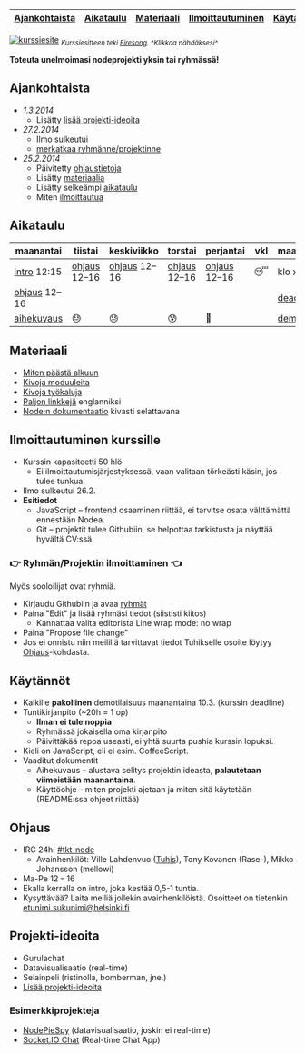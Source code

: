 | [Ajankohtaista](#ajankohtaista) | [Aikataulu](#aikataulu) | [Materiaali](#materiaali) | [Ilmoittautuminen](#ilmoittautuminen-kurssille) | [Käytännöt](#k%C3%A4yt%C3%A4nn%C3%B6t) | [Ohjaus](#ohjaus) | [Ideoita](#projekti-ideoita) |
| ------------------------------- | ----------------------- | ------------------------- | ------------------------------------------------------------ | -------------------------------------- | ----------------- | ---------------------------- |
[![kurssiesite](./media/header.png)](./media/kurssiesite.jpg)
<sub>*Kurssiesitteen teki [Firesong](http://tulilaulu.net/). ^Klikkaa nähdäksesi^*</sub>

**Toteuta unelmoimasi nodeprojekti yksin tai ryhmässä!**

## Ajankohtaista
 * *1.3.2014*
   * Lisätty [lisää projekti-ideoita](ohjeet/ideoita.md)
 * *27.2.2014*
   * Ilmo sulkeutui
   * [merkatkaa ryhmänne/projektinne](#ilmoittautuminen-kurssille)
 * *25.2.2014*
   * Päivitetty [ohjaustietoja](#ohjaus)
   * Lisätty [materiaalia](#materiaali)
   * Lisätty selkeämpi [aikataulu](#aikataulu)
   * Miten [ilmoittautua](#ryhm%C3%A4nprojektin-ilmoittaminen)

## Aikataulu

| maanantai        | tiistai        | keskiviikko    | torstai        | perjantai      | vkl        | maanantai  |
| ---------------- | -------------- | -------------- | -------------- | -------------- | ---------- | ---------- |
| [intro] 12:15    | [ohjaus] 12–16 | [ohjaus] 12–16 | [ohjaus] 12–16 | [ohjaus] 12–16 | :sleeping: | klo xx:xx  |
| [ohjaus] 12–16   |                |                |                |                |            | [deadline] |
| [aihekuvaus]     | :sweat:        | :sweat:        | :cold_sweat:   | :beer:         |            | [demo]     |

[ohjaus]: #ohjaus
[intro]: #ohjaus
[aihekuvaus]: #k%C3%A4yt%C3%A4nn%C3%B6t
[demo]: #k%C3%A4yt%C3%A4nn%C3%B6t
[deadline]: #k%C3%A4yt%C3%A4nn%C3%B6t

## Materiaali
 * [Miten päästä alkuun](ohjeet/aloittaminen.md)
 * [Kivoja moduuleita](ohjeet/kivat-moduulit.md)
 * [Kivoja työkaluja](ohjeet/kivat-tyokalut.md)
 * [Paljon linkkejä](https://github.com/sergtitov/NodeJS-Learning/blob/master/README.md) englanniksi
 * [Node:n dokumentaatio](http://devdocs.io/node/) kivasti selattavana

## Ilmoittautuminen kurssille
 * Kurssin kapasiteetti 50 hlö
   * Ei ilmoittautumisjärjestyksessä, vaan valitaan törkeästi käsin, jos tulee tunkua.
 * Ilmo sulkeutui 26.2.
 * **Esitiedot**
   * JavaScript – frontend osaaminen riittää, ei tarvitse osata välttämättä ennestään Nodea.
   * Git – projektit tulee Githubiin, se helpottaa tarkistusta ja näyttää hyvältä CV:ssä.

### :point_right: Ryhmän/Projektin ilmoittaminen :point_left:

Myös sooloilijat ovat ryhmiä.

 * Kirjaudu Githubiin ja avaa [ryhmät](ryhmat.md)
 * Paina "Edit" ja lisää ryhmäsi tiedot (siististi kiitos)
   * Kannattaa valita editorista Line wrap mode: no wrap
 * Paina "Propose file change"
 * Jos ei onnistu niin meilillä tarvittavat tiedot Tuhikselle osoite löytyy [Ohjaus](#ohjaus)-kohdasta.

## Käytännöt
 * Kaikille **pakollinen** demotilaisuus maanantaina 10.3. (kurssin deadline)
 * Tuntikirjanpito (~20h = 1 op)
   * **Ilman ei tule noppia**
   * Ryhmässä jokaisella oma kirjanpito
   * Päivittäkää repoa useasti, ei yhtä suurta pushia kurssin lopuksi.
 * Kieli on JavaScript, eli ei esim. CoffeeScript.
 * Vaaditut dokumentit
   * Aihekuvaus – alustava selitys projektin ideasta, **palautetaan viimeistään maanantaina**.
   * Käyttöohje – miten projekti ajetaan ja miten sitä käytetään (README:ssa ohjeet riittää)

## Ohjaus
 * IRC 24h: [#tkt-node](https://kiwiirc.com/client/ircnet.eversible.com/#tkt-node)
   * Avainhenkilöt: Ville Lahdenvuo ([Tuhis](http://tuhoojabotti.com/)), Tony Kovanen (Rase-), Mikko Johansson (mellowi)
 * Ma-Pe 12 – 16
 * Ekalla kerralla on intro, joka kestää 0,5-1 tuntia.
 * Kysyttävää? Laita meiliä jollekin avainhenkilöistä. Osoitteet on tietenkin etunimi.sukunimi@helsinki.fi

## Projekti-ideoita
 * Gurulachat
 * Datavisualisaatio (real-time)
 * Selainpeli (ristinolla, bomberman, jne.)
 * [Lisää projekti-ideoita](ohjeet/ideoita.md)

### Esimerkkiprojekteja
 * [NodePieSpy](https://github.com/tuhoojabotti/NodePieSpy) (datavisualisaatio, joskin ei real-time)
 * [Socket.IO Chat](https://github.com/LearnBoost/socket.io/tree/master/examples/chat) (Real-time Chat App)

